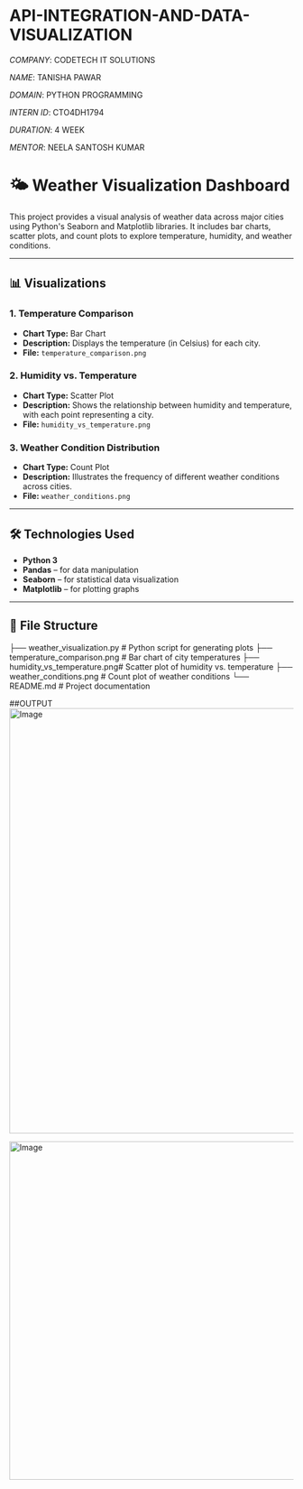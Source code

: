 # API-INTEGRATION-AND-DATA-VISUALIZATION

*COMPANY*: CODETECH IT SOLUTIONS 

*NAME*: TANISHA PAWAR

*DOMAIN*: PYTHON PROGRAMMING

*INTERN ID*: CTO4DH1794

*DURATION*: 4 WEEK

*MENTOR*: NEELA SANTOSH KUMAR

# 🌤️ Weather Visualization Dashboard

This project provides a visual analysis of weather data across major cities using Python's Seaborn and Matplotlib libraries. It includes bar charts, scatter plots, and count plots to explore temperature, humidity, and weather conditions.

---

## 📊 Visualizations

### 1. Temperature Comparison
- **Chart Type:** Bar Chart
- **Description:** Displays the temperature (in Celsius) for each city.
- **File:** `temperature_comparison.png`

### 2. Humidity vs. Temperature
- **Chart Type:** Scatter Plot
- **Description:** Shows the relationship between humidity and temperature, with each point representing a city.
- **File:** `humidity_vs_temperature.png`

### 3. Weather Condition Distribution
- **Chart Type:** Count Plot
- **Description:** Illustrates the frequency of different weather conditions across cities.
- **File:** `weather_conditions.png`

---

## 🛠️ Technologies Used

- **Python 3**
- **Pandas** – for data manipulation
- **Seaborn** – for statistical data visualization
- **Matplotlib** – for plotting graphs

---

## 📁 File Structure
├── weather_visualization.py   # Python script for generating plots ├── temperature_comparison.png # Bar chart of city temperatures ├── humidity_vs_temperature.png# Scatter plot of humidity vs. temperature ├── weather_conditions.png     # Count plot of weather conditions └── README.md                  # Project documentation

##OUTPUT
<img width="1536" height="754" alt="Image" src="https://github.com/user-attachments/assets/f8207d8b-e93f-4a60-bebd-add8e16c9a41" />

<img width="1200" height="600" alt="Image" src="https://github.com/user-attachments/assets/b4d6c12f-c3c2-4ae3-90db-3f83ab717d75" />
